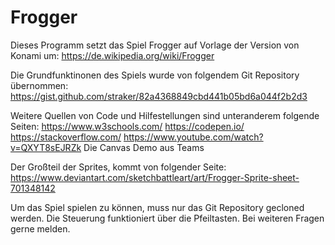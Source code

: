 # Frogger
Dieses Programm setzt das Spiel Frogger auf Vorlage der Version von Konami um:
https://de.wikipedia.org/wiki/Frogger 

Die Grundfunktinonen des Spiels wurde von folgendem Git Repository übernommen:
https://gist.github.com/straker/82a4368849cbd441b05bd6a044f2b2d3

Weitere Quellen von Code und Hilfestellungen sind unteranderem folgende Seiten:
https://www.w3schools.com/
https://codepen.io/
https://stackoverflow.com/
https://www.youtube.com/watch?v=QXYT8sEJRZk
Die Canvas Demo aus Teams

Der Großteil der Sprites, kommt von folgender Seite:
https://www.deviantart.com/sketchbattleart/art/Frogger-Sprite-sheet-701348142

Um das Spiel spielen zu können, muss nur das Git Repository gecloned werden.
Die Steuerung funktioniert über die Pfeiltasten.
Bei weiteren Fragen gerne melden.
